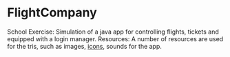 # FlightCompany
School Exercise: Simulation of a java app for controlling flights, tickets and equipped with a login manager.
Resources: A number of resources are used for the tris, such as images, [icons](https://www.flaticon.com), sounds for the app.
